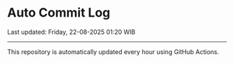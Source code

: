 # Auto Commit Log

Last updated: Friday, 22-08-2025 01:20 WIB

---

This repository is automatically updated every hour using GitHub Actions.
